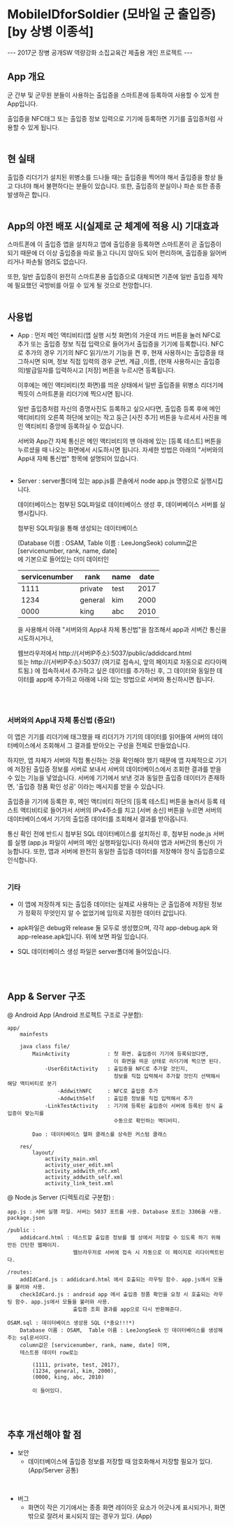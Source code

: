 # MobileIDforSoldier (모바일 군 출입증)   [by 상병 이종석]
--- 2017군 장병 공개SW 역량강화 소집교육간 제출용 개인 프로젝트 --- 
<br>
## App 개요
 군 간부 및 군무원 분들이 사용하는 출입증을 스마트폰에 등록하여 사용할 수 있게 한 App입니다.

 출입증을 NFC태그 또는 출입증 정보 입력으로 기기에 등록하면 기기를 출입증처럼 사용할 수 있게 됩니다.
<br><br>
## 현 실태
 출입증 리더기가 설치된 위병소를 드나들 때는 출입증을 찍어야 해서 출입증을 항상 들고 다녀야 해서 불편하다는 분들이 있습니다.
 또한, 출입증의 분실이나 파손 또한 종종 발생하곤 합니다.
<br><br>
## App의 야전 배포 시(실제로 군 체계에 적용 시) 기대효과
 스마트폰에 이 출입증 앱을 설치하고 앱에 출입증을 등록하면 스마트폰이 곧 출입증이 되기 때문에
  더 이상 출입증을 따로 들고 다니지 않아도 되어 편리하며, 출입증을 잃어버리거나 파손될 염려도 없습니다. 

 또한, 일반 출입증이 완전히 스마트폰용 출입증으로 대체되면 기존에 일반 출입증 제작에 필요했던 국방비를 아낄 수 있게 될 것으로 전망합니다.
<br><br>
## 사용법
 - App :
  먼저 메인 액티비티(앱 실행 시첫 화면)의 가운데 카드 버튼을 눌러 NFC로 추가 또는 출입증 정보 직접 입력으로 들어가서 출입증을 기기에 등록합니다.
  NFC로 추가의 경우 기기의 NFC 읽기/쓰기 기능을 켠 후, 현재 사용하시는 출입증을 태그하시면 되며,
  정보 직접 입력의 경우 군번, 계급 ,이름, (현재 사용하시는 출입증의)발급일자를 입력하시고 [저장] 버튼을 누르시면 등록됩니다.
 
 	 이후에는 메인 액티비티(첫 화면)를 띄운 상태에서 일반 출입증을 위병소 리더기에 찍듯이 스마트폰을 리더기에 찍으시면 됩니다.
 
  	일반 출입증처럼 자신의 증명사진도 등록하고 싶으시다면, 출입증 등록 후에 
  	메인 액티비티의 오른쪽 하단에 보이는 작고 둥근 [사진 추가] 버튼을 누르셔서
  	사진을 메인 액티비티 중앙에 등록하실 수 있습니다.
 
  	서버와 App간 자체 통신은 메인 액티비티의 맨 아래에 있는 [등록 테스트] 버튼을 누르셨을 때 나오는 화면에서 시도하시면 됩니다. 
  	자세한 방법은 아래의 "서버와의 App내 자체 통신법" 항목에 설명되어 있습니다.<br><br>


 - Server :
  server폴더에 있는 app.js를 콘솔에서 node app.js 명령으로 실행시킵니다.

  	데이터베이스는 첨부된 SQL파일로 데이터베이스 생성 후, 데이버베이스 서버를 실행시킵니다.

  	첨부된 SQL파일을 통해 생성되는 데이터베이스

  	(Database 이름 : OSAM,  Table 이름 : LeeJongSeok)
 			column값은 [servicenumber, rank, name, date]<br>
 	 에 기본으로 들어있는 더미 데이터인

 	 |servicenumber| rank    | name | date |
	 |-------------|---------|------|------|
	 |		1111   | private | test | 2017 |
 	 |		1234   | general | kim  | 2000 |
	 |		0000   | king    | abc  | 2010 |

 	을 사용해서 아래 "서버와의 App내 자체 통신법"을 참조해서 app과 서버간 통신을 시도하시거나,

 	웹브라우저에서 http://{서버IP주소}:5037/public/addidcard.html  
 	또는 http://{서버IP주소}:5037/ (여기로 접속시, 앞의 페이지로 자동으로 리다이렉트됨.)
 	에 접속하셔서 추가하고 싶은 데이터를 추가하신 후, 
 	그 데이터와 동일한 데이터를 app에 추가하고 아래에 나와 있는 방법으로 서버와 통신하시면 됩니다.

<br><br>
### 서버와의 App내 자체 통신법 (중요!)
 이 앱은 기기를 리더기에 태그했을 때 리더기가 기기의 데이터를 읽어들여 서버의 데이터베이스에서 조회해서 그 결과를 받아오는 구성을 전제로 만들었습니다.

 하지만, 앱 자체가 서버와 직접 통신하는 것을 확인해야 했기 때문에 앱 자체적으로 기기에 저장된 출입증 정보를 서버로 보내서 서버의 데이터베이스에서
 조회한 결과를 받을 수 있는 기능을 넣었습니다. 서버에 기기에서 보낸 것과 동일한 출입증 데이터가 존재하면, '출입증 정품 확인 성공' 이라는 메시지를 받을 수 있습니다.

  출입증을 기기에 등록한 후, 메인 액티비티 하단의 [등록 테스트] 버튼을 눌러서 등록 테스트 액티비티로 들어가서 서버의 IPv4주소를 치고 [서버 송신] 버튼을 누르면
  서버의 데이터베이스에서 기기의 출입증 데이터를 조회해서 결과를 받아옵니다.

  통신 확인 전에 반드시 첨부된 SQL 데이터베이스를 설치하신 후, 첨부된 node.js 서버를 실행 (app.js 파일이 서버의 메인 실행파일입니다) 하셔야 앱과 서버간의 통신이 가능합니다.
  또한, 앱과 서버에 완전히 동일한 출입증 데이터를 저장해야 정식 출입증으로 인식합니다.
<br><br>
### 기타
   - 이 앱에 저장하게 되는 출입증 데이터는 실제로 사용하는 군 출입증에 저장된 정보가 정확히 무엇인지 알 수 없었기에 임의로 지정한 데이터 값입니다. 

   - apk파일은 debug와 release 둘 모두로 생성했으며, 각각 app-debug.apk 와 app-release.apk입니다. 위에 보면 파일 있습니다.

   - SQL 데이터베이스 생성 파일은 server폴더에 들어있습니다.

<br><br>
## App & Server 구조
 @ Android App (Android 프로젝트 구조로 구분함):

  	app/
 		mainfests

 		java class file/
 			MainActivity			: 첫 화면. 출입증이 기기에 등록되었다면, 
 									  이 화면을 띄운 상태로 리더기에 찍으면 된다.
 				-UserEditActivity	: 출입증을 NFC로 추가할 것인지, 
 									  정보를 직접 입력해서 추가할 것인지 선택해서 해당 액티비티로 분기
 					-AddwithNFC		: NFC로 출입증 추가
 					-AddwithSelf	: 출입증 정보를 직접 입력해서 추가
 				-LinkTestActivity	: 기기에 등록된 출입증이 서버에 등록된 정식 출입증이 맞는지를 
 									  수동으로 확인하는 액티비티.

 			Dao	: 데이터베이스 헬퍼 클래스를 상속한 커스텀 클래스

 		res/
 			layout/
 				activity_main.xml
 				activity_user_edit.xml
 				activity_addwith_nfc.xml
 				activity_addwith_self.xml
 				activity_link_test.xml


 @ Node.js Server (디렉토리로 구분함) :

 	app.js : 서버 실행 파일. 서버는 5037 포트를 사용. Database 포트는 3306을 사용.
 	package.json

 	/public : 
 		addidcard.html : 테스트할 출입증 정보를 웹 상에서 저장할 수 있도록 하기 위해 만든 간단한 웹페이지. 
 						 웹브라우저로 서버에 접속 시 자동으로 이 페이지로 리다이렉트된다.

 	/routes:
 		addIdCard.js : addidcard.html 에서 호출되는 라우팅 함수. app.js에서 모듈을 불러와 사용.
 		checkIdCard.js : android app 에서 출입증 정품 확인을 요청 시 호출되는 라우팅 함수. app.js에서 모듈을 불러와 사용.
 						 출입증 조회 결과를 app으로 다시 반환해준다.

 	OSAM.sql : 데이터베이스 생성용 SQL (*중요!!!*)
 		Database 이름 : OSAM,  Table 이름 : LeeJongSeok 인 데이터베이스를 생성해주는 sql문서이다.
 		column값은 [servicenumber, rank, name, date] 이며,
 		테스트용 데이터 row로는 
			
 			(1111, private, test, 2017),
 			(1234, general, kim, 2000),
 			(0000, king, abc, 2010)
			
 			이 들어있다.

<br><br>
## 추후 개선해야 할 점
- 보안
	- 데이터베이스에 출입증 정보를 저장할 때 암호화해서 저장할 필요가 있다.(App/Server 공통)
<br>

- 버그
	- 화면이 작은 기기에서는 종종 화면 레이아웃 요소가 어긋나게 표시되거나, 화면 밖으로 잘려서 표시되지 않는 경우가 있다. (App)